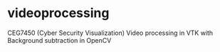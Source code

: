 # videoprocessing
CEG7450 (Cyber Security Visualization)
Video processing in VTK with Background subtraction in OpenCV
